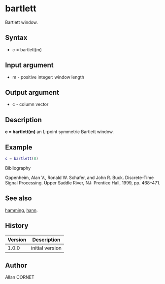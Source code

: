 # bartlett

Bartlett window.

## Syntax

- c = bartlett(m)

## Input argument

- m - positive integer: window length

## Output argument

- c - column vector

## Description

  <p><b>c = bartlett(m)</b> an L-point symmetric Bartlett window.</p>

## Example

```matlab
c = bartlett(8)
```

Bibliography

Oppenheim, Alan V., Ronald W. Schafer, and John R. Buck. Discrete-Time Signal Processing. Upper Saddle River, NJ: Prentice Hall, 1999, pp. 468–471.

## See also

[hamming](hamming.md), [hann](hann.md).

## History

| Version | Description     |
| ------- | --------------- |
| 1.0.0   | initial version |

## Author

Allan CORNET
